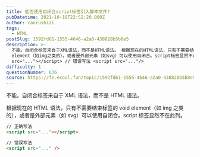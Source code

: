 ```yaml
---
title: 能否使用自闭合script标签引入脚本文件?
pubDatetime: 2021-10-18T22:52:20.000Z
author: caorushizi
tags:
  - HTML
postSlug: 1592fd61-1555-4646-a2a0-438828b5b8e5
description: >-
  不能。自闭合标签来自于XML语法，而不是HTML语法。 根据现在的HTML语法，只有不需要结束标签的void
  element（如img之类的），或者是外部元素（如svg）可以使用自闭合。script标签显然不在此列。 // 正确写法 <script
  src="..."></script> // 错误写法 <script src="..."/>
difficulty: 1
questionNumber: 636
source: https://fe.ecool.fun/topic/1592fd61-1555-4646-a2a0-438828b5b8e5
---
```


不能。自闭合标签来自于 XML 语法，而不是 HTML 语法。

根据现在的 HTML 语法，只有不需要结束标签的 void element（如 img 之类的），或者是外部元素（如 svg）可以使用自闭合。script 标签显然不在此列。

```html
// 正确写法
<script src="..."></script>

// 错误写法
<script src="..." />
```
